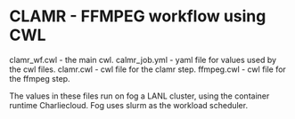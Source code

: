 # CLAMR - FFMPEG workflow using CWL

clamr_wf.cwl - the main cwl.
calmr_job.yml - yaml file for values used by the cwl files.
clamr.cwl - cwl file for the clamr step.
ffmpeg.cwl - cwl file for the ffmpeg step.

The values in these files run on fog a LANL cluster, using the container runtime Charliecloud. Fog uses slurm as the workload scheduler.


